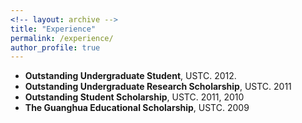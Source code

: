 ```yaml
---
<!-- layout: archive -->
title: "Experience"
permalink: /experience/
author_profile: true
---
```


* **Outstanding Undergraduate Student**, USTC. 2012.
* **Outstanding Undergraduate Research Scholarship**, USTC. 2011
* **Outstanding Student Scholarship**, USTC. 2011, 2010
* **The Guanghua Educational Scholarship**, USTC. 2009
